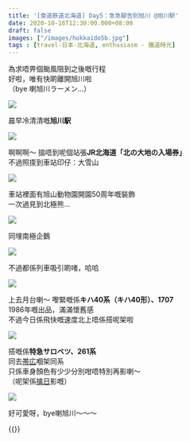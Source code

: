 ```yaml
---
title: '[食道鉄道北海道] Day5：急急腳告別旭川 @旭川駅'
date: 2020-10-16T12:30:00.000+08:00
draft: false
images: ["/images/hokkaido5b.jpg"]
tags : [travel-日本-北海道, enthusiasm - 鐵道時光]
---
```


為求唔畀個颱風阻到之後嘅行程  
好啦，唯有快啲離開旭川啦  
（bye 喇旭川ラーメン...）  
  
![](/images/hokkaido5b.jpg)

晨早冷清清嘅**旭川駅**  

![](/images/hokkaido5b1.jpg)

啊啊啊～ 搵唔到呢個站張**JR北海道「北の大地の入場券」**  
不過照揼到車站印仔：大雪山  

![](/images/hokkaido5b2.jpg)

車站裡面有旭山動物園開園50周年嘅裝飾  
一次過見到北極熊...  

![](/images/hokkaido5b3.jpg)

同埋南極企鵝  

![](/images/hokkaido5b4.jpg)

不過都係列車吸引啲啫，哈哈   

![](/images/hokkaido5b6.jpg)

上去月台喇～ 嚟緊嘅係**キハ40系（キハ40形）、1707**  
1986年嘅出品，滿滿懷舊感  
不過今日係飛快嘅速度北上唔係搭呢架啦  

![](/images/hokkaido4h4.jpg)

搭嘅係**特急サロベツ、261系**  
同去[帯広](https://hidie.net/hokkaido1c/)嗰架同系  
只係車身顏色有少少分別咁唔特別再影喇～  
（呢架係[擒日](https://hidie.net/hokkaido4h/)影嘅）  

![](/images/hokkaido5b7.jpg)
  
好可愛呀，bye喇旭川～～～  
  
  
  
{{<hokkaido>}}
